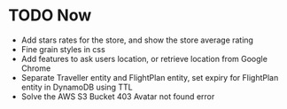 # TODO Now

* Add stars rates for the store, and show the store average rating
* Fine grain styles in css
* Add features to ask users location, or retrieve location from Google Chrome
* Separate Traveller entity and FlightPlan entity, set expiry for FlightPlan entity in DynamoDB using TTL
* Solve the AWS S3 Bucket 403 Avatar not found error
